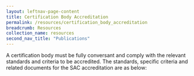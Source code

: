 ```yaml
---
layout: leftnav-page-content
title: Certification Body Accreditation
permalink: /resources/certification_body_accreditation
breadcrumb: Resources
collection_name: resources
second_nav_title: "Publications"
---
```


A certification body must be fully conversant and comply with the relevant standards and criteria to be accredited. The standards, specific criteria and related documents for the SAC accreditation are as below:
